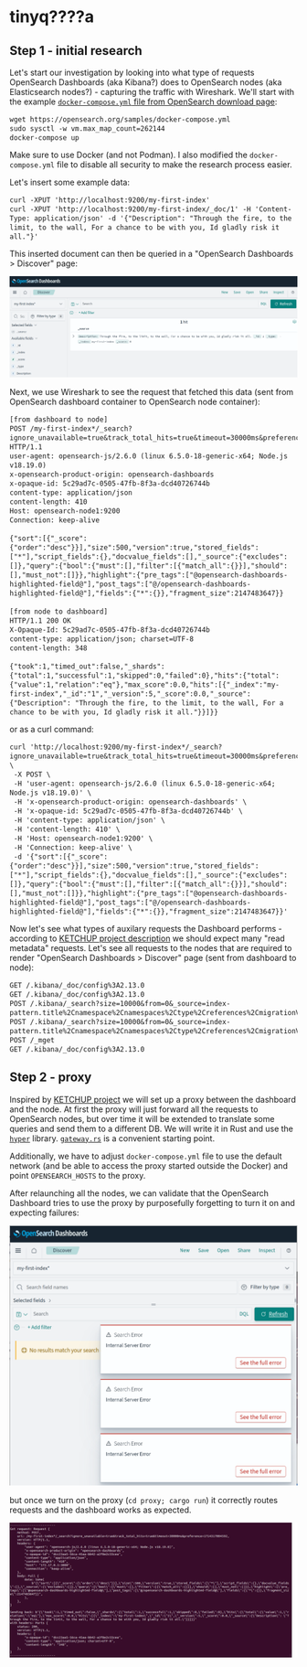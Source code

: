 # tinyq????a

## Step 1 - initial research

Let's start our investigation by looking into what type of requests OpenSearch Dashboards (aka Kibana?) does to OpenSearch nodes (aka Elasticsearch nodes?) - capturing the traffic with Wireshark.
We'll start with the example [`docker-compose.yml` file from OpenSearch download page](https://opensearch.org/downloads.html):

```
wget https://opensearch.org/samples/docker-compose.yml
sudo sysctl -w vm.max_map_count=262144 
docker-compose up
```

Make sure to use Docker (and not Podman). I also modified the `docker-compose.yml` file to disable all security to make the research process easier.

Let's insert some example data:
```
curl -XPUT 'http://localhost:9200/my-first-index'
curl -XPUT 'http://localhost:9200/my-first-index/_doc/1' -H 'Content-Type: application/json' -d '{"Description": "Through the fire, to the limit, to the wall, For a chance to be with you, Id gladly risk it all."}'
```

This inserted document can then be queried in a "OpenSearch Dashboards > Discover" page:

![Discover page with inserted document](./assets/screenshot1.png)

Next, we use Wireshark to see the request that fetched this data (sent from OpenSearch dashboard container to OpenSearch node container):

```
[from dashboard to node]
POST /my-first-index*/_search?ignore_unavailable=true&track_total_hits=true&timeout=30000ms&preference=1714304044052 HTTP/1.1
user-agent: opensearch-js/2.6.0 (linux 6.5.0-18-generic-x64; Node.js v18.19.0)
x-opensearch-product-origin: opensearch-dashboards
x-opaque-id: 5c29ad7c-0505-47fb-8f3a-dcd40726744b
content-type: application/json
content-length: 410
Host: opensearch-node1:9200
Connection: keep-alive

{"sort":[{"_score":{"order":"desc"}}],"size":500,"version":true,"stored_fields":["*"],"script_fields":{},"docvalue_fields":[],"_source":{"excludes":[]},"query":{"bool":{"must":[],"filter":[{"match_all":{}}],"should":[],"must_not":[]}},"highlight":{"pre_tags":["@opensearch-dashboards-highlighted-field@"],"post_tags":["@/opensearch-dashboards-highlighted-field@"],"fields":{"*":{}},"fragment_size":2147483647}}

[from node to dashboard]
HTTP/1.1 200 OK
X-Opaque-Id: 5c29ad7c-0505-47fb-8f3a-dcd40726744b
content-type: application/json; charset=UTF-8
content-length: 348

{"took":1,"timed_out":false,"_shards":{"total":1,"successful":1,"skipped":0,"failed":0},"hits":{"total":{"value":1,"relation":"eq"},"max_score":0.0,"hits":[{"_index":"my-first-index","_id":"1","_version":5,"_score":0.0,"_source":{"Description": "Through the fire, to the limit, to the wall, For a chance to be with you, Id gladly risk it all."}}]}}
```

or as a curl command:
```
curl 'http://localhost:9200/my-first-index*/_search?ignore_unavailable=true&track_total_hits=true&timeout=30000ms&preference=1714304044052' \
 -X POST \
 -H 'user-agent: opensearch-js/2.6.0 (linux 6.5.0-18-generic-x64; Node.js v18.19.0)' \
 -H 'x-opensearch-product-origin: opensearch-dashboards' \
 -H 'x-opaque-id: 5c29ad7c-0505-47fb-8f3a-dcd40726744b' \
 -H 'content-type: application/json' \
 -H 'content-length: 410' \
 -H 'Host: opensearch-node1:9200' \
 -H 'Connection: keep-alive' \
 -d '{"sort":[{"_score":{"order":"desc"}}],"size":500,"version":true,"stored_fields":["*"],"script_fields":{},"docvalue_fields":[],"_source":{"excludes":[]},"query":{"bool":{"must":[],"filter":[{"match_all":{}}],"should":[],"must_not":[]}},"highlight":{"pre_tags":["@opensearch-dashboards-highlighted-field@"],"post_tags":["@/opensearch-dashboards-highlighted-field@"],"fields":{"*":{}},"fragment_size":2147483647}}'
```

Now let's see what types of auxilary requests the Dashboard performs - according to [KETCHUP project description](https://hydrolix.io/blog/ketchup-elastic-to-sql/#what-is-ketchup) we should expect many "read metadata" requests. Let's see all requests to the nodes that are required to render "OpenSearch Dashboards > Discover" page (sent from dashboard to node):

```
GET /.kibana/_doc/config%3A2.13.0
GET /.kibana/_doc/config%3A2.13.0
POST /.kibana/_search?size=10000&from=0&_source=index-pattern.title%2Cnamespace%2Cnamespaces%2Ctype%2Creferences%2CmigrationVersion%2Cupdated_at%2CoriginId%2Ctitle&rest_total_hits_as_int=true
POST /.kibana/_search?size=10000&from=0&_source=index-pattern.title%2Cnamespace%2Cnamespaces%2Ctype%2Creferences%2CmigrationVersion%2Cupdated_at%2CoriginId%2Ctitle&rest_total_hits_as_int=true
POST /_mget
GET /.kibana/_doc/config%3A2.13.0
```

## Step 2 - proxy

Inspired by [KETCHUP project](https://hydrolix.io/blog/ketchup-elastic-to-sql/#what-is-ketchup) we will set up a proxy between the dashboard and the node. At first the proxy will just forward all the requests to OpenSearch nodes, but over time it will be extended to translate some queries and send them to a different DB. We will write it in Rust and use the [`hyper`](https://github.com/hyperium/hyper) library. [`gateway.rs`](https://github.com/hyperium/hyper/blob/master/examples/gateway.rs) is a convenient starting point.

Additionally, we have to adjust `docker-compose.yml` file to use the default network (and be able to access the proxy started outside the Docker) and point `OPENSEARCH_HOSTS` to the proxy.

After relaunching all the nodes, we can validate that the OpenSearch Dashboard tries to use the proxy by purposefully forgetting to turn it on and expecting failures:

![Expected failures without proxy](./assets/screenshot2.png)

but once we turn on the proxy (`cd proxy; cargo run`) it correctly routes requests and the dashboard works as expected.

![Proxy handling requests](./assets/screenshot3.png)
